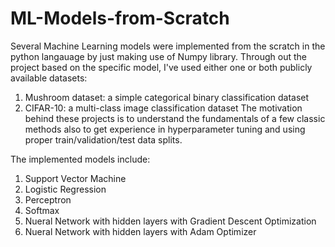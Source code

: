 # ML-Models-from-Scratch

Several Machine Learning models were implemented from the scratch in the python langauage by just making use of Numpy library. Through out the project based on the specific model, I've used either one or both publicly available datasets:
1. Mushroom dataset: a simple categorical binary classification dataset
2. CIFAR-10: a multi-class image classification dataset
The motivation behind these projects is to understand the fundamentals of a few classic methods also to get experience in hyperparameter tuning and using proper train/validation/test data splits.

The implemented models include:
1. Support Vector Machine
2. Logistic Regression
3. Perceptron
4. Softmax
5. Nueral Network with hidden layers with Gradient Descent Optimization
6. Nueral Network with hidden layers with Adam Optimizer

